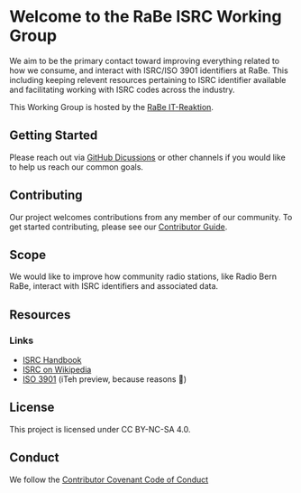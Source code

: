 # Welcome to the RaBe ISRC Working Group

We aim to be the primary contact toward improving everything related to how we
consume, and interact with ISRC/ISO 3901 identifiers at RaBe. This including
keeping relevent resources pertaining to ISRC identifier available and
facilitating working with ISRC codes across the industry.

This Working Group is hosted by the [RaBe IT-Reaktion](https://rabe.ch).

## Getting Started

Please reach out via [GitHub Dicussions](https://github.com/radiorabe/wg-isrc/discussions)
or other channels if you would like to help us reach our common goals.

## Contributing

Our project welcomes contributions from any member of our community. To get
started contributing, please see our [Contributor Guide](CONTRIBUTING.md).

## Scope

We would like to improve how community radio stations, like Radio Bern RaBe,
interact with ISRC identifiers and associated data.

## Resources

### Links

* [ISRC Handbook](https://isrc.ifpi.org/en/isrc-standard/handbook)
* [ISRC on Wikipedia](https://en.wikipedia.org/wiki/International_Standard_Recording_Code)
* [ISO 3901](https://cdn.standards.iteh.ai/samples/64817/e4be2d27eaf6444f8ec7c42b9b741afc/ISO-3901-2019.pdf) (iTeh preview, because reasons 🤷)

## License

This project is licensed under CC BY-NC-SA 4.0.

## Conduct

We follow the [Contributor Covenant Code of Conduct](https://github.com/radiorabe/.github/blob/main/CODE_OF_CONDUCT.md)
